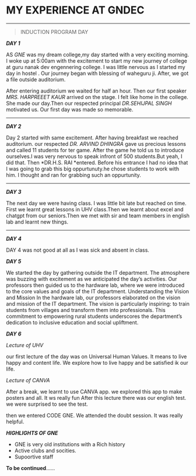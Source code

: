 # MY EXPERIENCE AT GNDEC

---

> INDUCTION PROGRAM DAY

***DAY 1***

AS *GNE* was my dream college,my day started with a very exciting morning. I woke up at 5:00am with the excitement to start my new journey of college at guru nanak dev engennering college. I was little nervous as I started my day in hostel .  Our journey began with blessing of waheguru ji. After, we got a file outside auditorium.

After entering auditorium we waited for half an hour. Then our first speaker *MRS. HARPREEET KAUR* arrived on the stage. I
felt like home in the college. She made our day.Then our respected principal *DR.SEHIJPAL SINGH* motivated us.
Our first day was made so memorable.

---

***DAY 2***

Day 2 started with same excitement. After having breakfast we reached auditorium. our respected *DR. ARVIND DHINGRA*
gave us precious lessons and called 11 students for ter game. After the game he told us to introduce ourselves.I was very nervous to speak infront of 500 students.But yeah, I did that.
Then *DR.H.S. RAI *entered. Before his entrance I had no idea that I was going to grab this big oppurtunuty.he chose students to work with him. I thought and ran for grabbing such an oppurtunity.

---

***DAY 3***

The next day we were having class. I was little bit late but reached on time. First we learnt great lessons in UHV class.Then we learnt about excel and chatgpt from our seniors.Then we met with sir and team members in english lab and learnt new things.

---

***DAY 4***

DAY 4 was not good at all as I was sick and absent in class. 

***DAY 5***

We started the day by gathering outside the IT department. The atmosphere was buzzing with excitement as we anticipated the day’s activities. Our professors then guided us to the hardware lab, where we were introduced to the core values and goals of the IT department.
Understanding the Vision and Mission
In the hardware lab, our professors elaborated on the vision and mission of the IT department. The vision is particularly inspiring: to train students from villages and transform them into professionals. This commitment to empowering rural students underscores the department’s dedication to inclusive education and social upliftment.

***DAY 6***

*Lecture of UHV*

our first lecture of the day was on Universal Human Values. It means to live happy and content life. We explore how to live happy and be satisfied ik our life. 

*Lecture of CANVA*

After a break, we learnt to use CANVA app. we explored this app to make posters and all. It ws really fun  After this lecture there was our english test. we were surprised to see the test. 

then we entered CODE GNE. We attended the doubt session. It was really helpful. 

***HIGHLIGHTS OF GNE***

- GNE is very old institutions with a Rich history
- Active clubs and socities.
- Supoortive staff


**To be continued**......


